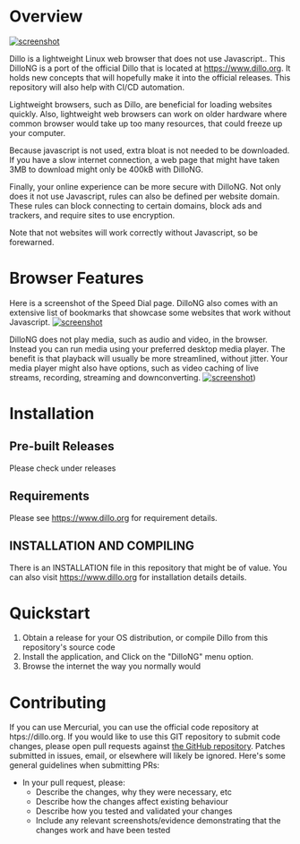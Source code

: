 # Overview
[![screenshot](https://raw.githubusercontent.com/w00fpack/dilloNG/main/screenshots/main.jpg)](https://raw.githubusercontent.com/w00fpack/dilloNG/main/screenshots/main.jpg)

Dillo is a lightweight Linux web browser that does not use Javascript..  This DilloNG is a port of the official Dillo that is located at https://www.dillo.org.  It holds new concepts that will hopefully make it into the official releases.  This repository will also help with CI/CD automation.

Lightweight browsers, such as Dillo, are beneficial for loading websites quickly.  Also, lightweight web browsers can work on older hardware where common browser would take up too many resources, that could freeze up your computer.

Because javascript is not used, extra bloat is not needed to be downloaded.  If you have a slow internet connection, a web page that might have taken 3MB to download might only be 400kB with DilloNG.

Finally, your online experience can be more secure with DilloNG.  Not only does it not use Javascript, rules can also be defined per website domain.  These rules can block connecting to certain domains, block ads and trackers, and require sites to use encryption.

Note that not websites will work correctly without Javascript, so be forewarned.

# Browser Features

Here is a screenshot of the Speed Dial page.  DilloNG also comes with an extensive list of bookmarks that showcase some websites that work without Javascript.
[![screenshot](https://raw.githubusercontent.com/w00fpack/dilloNG/main/screenshots/speeddial.jpg)](https://raw.githubusercontent.com/w00fpack/dilloNG/main/screenshots/speeddial.jpg)

DilloNG does not play media, such as audio and video, in the browser.  Instead you can run media using your preferred desktop media player.  The benefit is that playback will  usually be more streamlined, without jitter.  Your media player might also have options, such as video caching of live streams, recording, streaming and downconverting.
[![screenshot](https://raw.githubusercontent.com/w00fpack/dilloNG/main/screenshots/media_playing.png)](https://raw.githubusercontent.com/w00fpack/dilloNG/main/media_playing.png))

# Installation

## Pre-built Releases

Please check under releases

## Requirements

Please see https://www.dillo.org for requirement details.

## INSTALLATION AND COMPILING

There is an INSTALLATION file in this repository that might be of value.  You can also visit https://www.dillo.org for installation details details.

# Quickstart

1. Obtain a release for your OS distribution, or compile Dillo from this repository's source code
2. Install the application, and Click on the "DilloNG" menu option.
3.  Browse the internet the way you normally would

# Contributing

If you can use Mercurial, you can use the official code repository at htps://dillo.org.   If you would like to use this GIT repository to submit code changes, please open pull requests against [the GitHub repository](https://github.com/w00fpack/dilloNG/edit/master/README.md). Patches submitted in issues, email, or elsewhere will likely be ignored. Here's some general guidelines when submitting PRs:

 * In your pull request, please:
   * Describe the changes, why they were necessary, etc
   * Describe how the changes affect existing behaviour
   * Describe how you tested and validated your changes
   * Include any relevant screenshots/evidence demonstrating that the changes work and have been tested

[wiki]: https://github.com/w00fpack/dilloNG/wiki
